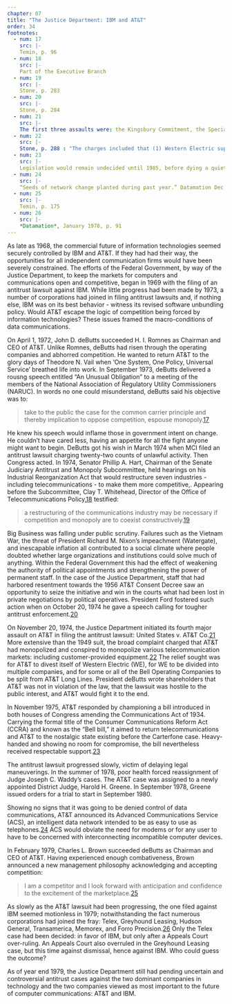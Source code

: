 ```yaml
---
chapter: 07
title: "The Justice Department: IBM and AT&T"
order: 34
footnotes:
  - num: 17
    src: |-
    Temin, p. 96
  - num: 18
    src: |- 
    Part of the Executive Branch
  - num: 19
    src: |- 
    Stone, p. 283
  - num: 20
    src: |-  
    Stone, p. 284
  - num: 21
    src: |- 
    The first three assaults were: the Kingsbury Commitment, the Special Telephone Investigation, and United States v. Western Electric.
  - num: 22
    src: |- 
    Stone, p. 288 : "The charges included that (1) Western Electric supplied the telecommunications equipment needs of the Bell system, thereby eliminating competition from other manufacturers and suppliers; (2) AT&T obstructed the interconnection of SCCs and other carriers; and (3) AT&T obstructed the interconnection of customer-provided CPE into the Bell system."
  - num: 23
    src: |- 
    Legislation would remain undecided until 1985, before dying a quiet death.
  - num: 24
    src: |- 
    “Seeds of network change planted during past year.” Datamation Dec. 1978, pp. 37-38
  - num: 25
    src: |-  
    Temin, p. 175
  - num: 26
    src: |-  
    *Datamation*, January 1978, p. 91    
---
```


As late as 1968, the commercial future of information technologies seemed securely controlled by IBM and AT&T. If they had had their way, the opportunities for all independent communication firms would have been severely constrained. The efforts of the Federal Government, by way of the Justice Department, to keep the markets for computers and communications open and competitive, began in 1969 with the filing of an antitrust lawsuit against IBM. While little progress had been made by 1973, a number of corporations had joined in filing antitrust lawsuits and, if nothing else, IBM was on its best behavior - witness its revised software unbundling policy. Would AT&T escape the logic of competition being forced by information technologies? These issues framed the macro-conditions of data communications.

On April 1, 1972, John D. deButts succeeded H. I. Romnes as Chairman and CEO of AT&T. Unlike Romnes, deButts had risen through the operating companies and abhorred competition. He wanted to return AT&T to the glory days of Theodore N. Vail when ‘One System, One Policy, Universal Service’ breathed life into work. In September 1973, deButts delivered a rousng speech entitled “An Unusual Obligation” to a meeting of the members of the National Association of Regulatory Utility Commissioners (NARUC). In words no one could misunderstand, deButts said his objective was to:

>take to the public the case for the common carrier principle and thereby implication to oppose competition, espouse
monopoly.<a name="fnloc17" href="#fn17">17</a>

He knew his speech would inflame those in government intent on change. He couldn’t have cared less, having an appetite for all the fight anyone might want to begin. DeButts got his wish in March 1974 when MCI filed an antitrust lawsuit charging twenty-two counts of unlawful activity. Then Congress acted. In 1974, Senator Phillip A. Hart, Chairman of the Senate Judiciary Antitrust and Monopoly Subcommittee, held hearings on his Industrial Reorganization Act that would restructure seven industries - including telecommunications - to make them more competitive,. Appearing before the Subcommittee, Clay T. Whitehead, Director of the Office of Telecommunications Policy,<a name="fnloc18" href="#fn18">18</a> testified:

>a restructuring of the communications industry may be necessary if competition and monopoly are to coexist constructively.<a name="fnloc19" href="#fn19">19</a>

Big Business was falling under public scrutiny. Failures such as the Vietnam War, the threat of President Richard M. Nixon’s impeachment (Watergate), and inescapable inflation all contributed to a social climate where people doubted whether large organizations and institutions could solve much of anything. Within the Federal Government this had the effect of weakening the authority of political appointments and strengthening the power of permanent staff. In the case of the Justice Department, staff that had harbored resentment towards the 1956 AT&T Consent Decree saw an opportunity to seize the initiative and win in the courts what had been lost in private negotiations by political operatives. President Ford fostered such action when on October 20, 1974 he gave a speech calling for tougher antitrust enforcement.<a name="fnloc20" href="#fn20">20</a>

On November 20, 1974, the Justice Department initiated its fourth major assault on AT&T in filing the antitrust lawsuit: United States v. AT&T Co.<a name="fnloc21" href="#fn21">21</a>  More extensive than the 1949 suit, the broad complaint charged that AT&T had monopolized and conspired to monopolize various telecommunication markets: including customer-provided equipment.<a name="fnloc22" href="#fn22">22</a>  The relief sought was for AT&T to divest itself of Western Electric (WE), for WE to be divided into multiple companies, and for some or all of the Bell Operating Companies to be split from AT&T Long Lines. President deButts wrote shareholders that AT&T was not in violation of the law, that the lawsuit was hostile to the public interest, and AT&T would fight it to the end.

In November 1975, AT&T responded by championing a bill introduced in both houses of Congress amending the Communications Act of 1934. Carrying the formal title of the Consumer Communications Reform Act (CCRA) and known as the “Bell bill,” it aimed to return telecommunications and AT&T to the nostalgic state existing before the Carterfone case. Heavy-handed and showing no room for compromise, the bill nevertheless received respectable support.<a name="fnloc23" href="#fn23">23</a>

The antitrust lawsuit progressed slowly, victim of delaying legal maneuverings. In the summer of 1978, poor health forced reassignment of Judge Joseph C. Waddy’s cases. The AT&T case was assigned to a newly appointed District Judge, Harold H. Greene. In September 1978, Greene issued orders for a trial to start in September 1980.

Showing no signs that it was going to be denied control of data communications, AT&T announced its Advanced Communications Service (ACS), an intelligent data network intended to be as easy to use as telephones.<a name="fnloc24" href="#fn24">24</a>  ACS would obviate the need for modems or for any user to have to be concerned with interconnecting incompatible computer devices.

In February 1979, Charles L. Brown succeeded deButts as Chairman and CEO of AT&T. Having experienced enough combativeness, Brown announced a new management philosophy acknowledging and accepting competition:

>I am a competitor and I look forward with anticipation and confidence to the excitement of the marketplace.<a name="fnloc25" href="#fn25">25</a>

As slowly as the AT&T lawsuit had been progressing, the one filed against IBM seemed motionless in 1979; notwithstanding the fact numerous corporations had joined the fray: Telex, Greyhound Leasing, Hudson General, Transamerica, Memorex, and Forro Precision.<a name="fnloc26" href="#fn26">26</a>  Only the Telex case had been decided: in favor of IBM, but only after a Appeals Court over-ruling. An Appeals Court also overruled in the Greyhound Leasing case, but this time against dismissal, hence against IBM. Who could guess the outcome?

As of year end 1979, the Justice Department still had pending uncertain and controversial antitrust cases against the two dominant companies in technology and the two companies viewed as most important to the future of computer communications: AT&T and IBM.
